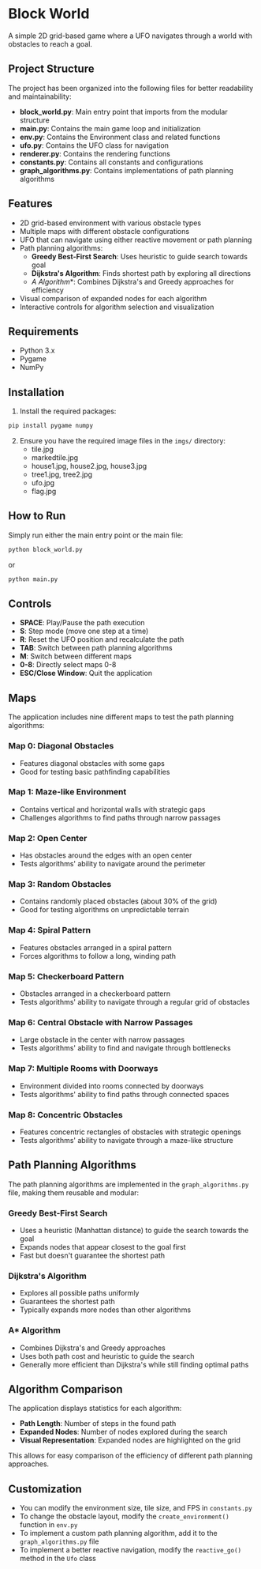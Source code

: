 # Block World

A simple 2D grid-based game where a UFO navigates through a world with obstacles to reach a goal.

## Project Structure

The project has been organized into the following files for better readability and maintainability:

- **block_world.py**: Main entry point that imports from the modular structure
- **main.py**: Contains the main game loop and initialization
- **env.py**: Contains the Environment class and related functions
- **ufo.py**: Contains the UFO class for navigation
- **renderer.py**: Contains the rendering functions
- **constants.py**: Contains all constants and configurations
- **graph_algorithms.py**: Contains implementations of path planning algorithms

## Features

- 2D grid-based environment with various obstacle types
- Multiple maps with different obstacle configurations
- UFO that can navigate using either reactive movement or path planning
- Path planning algorithms:
  - **Greedy Best-First Search**: Uses heuristic to guide search towards goal
  - **Dijkstra's Algorithm**: Finds shortest path by exploring all directions
  - **A* Algorithm**: Combines Dijkstra's and Greedy approaches for efficiency
- Visual comparison of expanded nodes for each algorithm
- Interactive controls for algorithm selection and visualization

## Requirements

- Python 3.x
- Pygame
- NumPy

## Installation

1. Install the required packages:
```bash
pip install pygame numpy
```

2. Ensure you have the required image files in the `imgs/` directory:
   - tile.jpg
   - markedtile.jpg
   - house1.jpg, house2.jpg, house3.jpg
   - tree1.jpg, tree2.jpg
   - ufo.jpg
   - flag.jpg

## How to Run

Simply run either the main entry point or the main file:

```bash
python block_world.py
```

or

```bash
python main.py
```

## Controls

- **SPACE**: Play/Pause the path execution
- **S**: Step mode (move one step at a time)
- **R**: Reset the UFO position and recalculate the path
- **TAB**: Switch between path planning algorithms
- **M**: Switch between different maps
- **0-8**: Directly select maps 0-8
- **ESC/Close Window**: Quit the application

## Maps

The application includes nine different maps to test the path planning algorithms:

### Map 0: Diagonal Obstacles
- Features diagonal obstacles with some gaps
- Good for testing basic pathfinding capabilities

### Map 1: Maze-like Environment
- Contains vertical and horizontal walls with strategic gaps
- Challenges algorithms to find paths through narrow passages

### Map 2: Open Center
- Has obstacles around the edges with an open center
- Tests algorithms' ability to navigate around the perimeter

### Map 3: Random Obstacles
- Contains randomly placed obstacles (about 30% of the grid)
- Good for testing algorithms on unpredictable terrain

### Map 4: Spiral Pattern
- Features obstacles arranged in a spiral pattern
- Forces algorithms to follow a long, winding path

### Map 5: Checkerboard Pattern
- Obstacles arranged in a checkerboard pattern
- Tests algorithms' ability to navigate through a regular grid of obstacles

### Map 6: Central Obstacle with Narrow Passages
- Large obstacle in the center with narrow passages
- Tests algorithms' ability to find and navigate through bottlenecks

### Map 7: Multiple Rooms with Doorways
- Environment divided into rooms connected by doorways
- Tests algorithms' ability to find paths through connected spaces

### Map 8: Concentric Obstacles
- Features concentric rectangles of obstacles with strategic openings
- Tests algorithms' ability to navigate through a maze-like structure

## Path Planning Algorithms

The path planning algorithms are implemented in the `graph_algorithms.py` file, making them reusable and modular:

### Greedy Best-First Search
- Uses a heuristic (Manhattan distance) to guide the search towards the goal
- Expands nodes that appear closest to the goal first
- Fast but doesn't guarantee the shortest path

### Dijkstra's Algorithm
- Explores all possible paths uniformly
- Guarantees the shortest path
- Typically expands more nodes than other algorithms

### A* Algorithm
- Combines Dijkstra's and Greedy approaches
- Uses both path cost and heuristic to guide the search
- Generally more efficient than Dijkstra's while still finding optimal paths

## Algorithm Comparison

The application displays statistics for each algorithm:
- **Path Length**: Number of steps in the found path
- **Expanded Nodes**: Number of nodes explored during the search
- **Visual Representation**: Expanded nodes are highlighted on the grid

This allows for easy comparison of the efficiency of different path planning approaches.

## Customization

- You can modify the environment size, tile size, and FPS in `constants.py`
- To change the obstacle layout, modify the `create_environment()` function in `env.py`
- To implement a custom path planning algorithm, add it to the `graph_algorithms.py` file
- To implement a better reactive navigation, modify the `reactive_go()` method in the `Ufo` class 